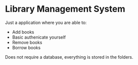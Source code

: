 # Library Management System

Just a application where you are able to:
- Add books
- Basic authenicate yourself
- Remove books
- Borrow books

Does not require a database, everything is stored in the folders.
